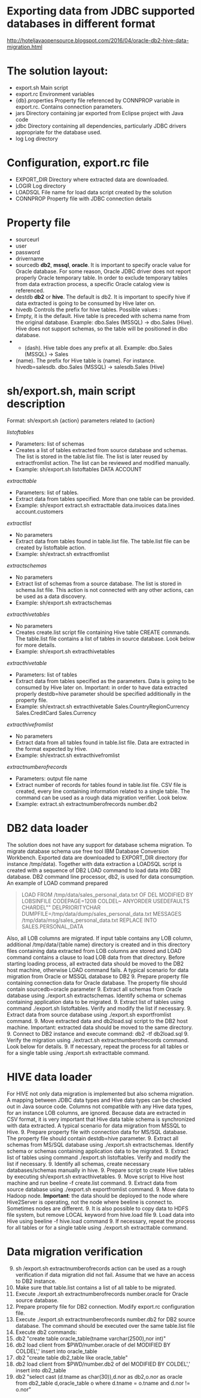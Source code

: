 # Exporting data from JDBC supported databases in different format

http://hoteljavaopensource.blogspot.com/2016/04/oracle-db2-hive-data-migration.html

# The solution layout:
* export.sh Main script
* export.rc Environment variables
* {db}.properties Property file referenced by CONNPROP variable in export.rc. Contains connection parameters.
* jars Directory containing jar exported from Eclipse project with Java code
* jdbc Directory containing all dependencies, particularly JDBC drivers appropriate for the database used.
* log Log directory

# Configuration, export.rc file
* EXPORT_DIR Directory where extracted data are downloaded. 
* LOGIR Log directory
* LOADSQL File name for load data script created by the solution
* CONNPROP Property file with JDBC connection details

# Property file 
* sourceurl
* user
* password
* drivername
* sourcedb  **db2**, **mssql**, **oracle**. It is important to specify oracle value for Oracle database. For some reason, Oracle JDBC driver does not report properly Oracle temporary table. In order to exclude temporary tables from data extraction process, a specific Oracle catalog view is referenced.
* destdb **db2** or **hive**. The default is db2. It is important to specify hive if data extracted is going to be consumed by Hive later on.
* hivedb Controls the prefix for hive tables. Possible values :
 * Empty, it is the default. Hive table is preceded with schema name from the original database. Example: dbo.Sales (MSSQL) -> dbo.Sales (Hive). Hive does not support schemas, so the table will be positioned in dbo database.
 * - (dash). Hive table does any prefix at all. Example: dbo.Sales (MSSQL) -> Sales
 * (name). The prefix for Hive table is (name). For instance. hivedb=salesdb. dbo.Sales (MSSQL) -> salesdb.Sales (Hive)

# sh/export.sh, main script description

Format: sh/export.sh {action} parameters related to {action}

*listoftables*
* Parameters: list of schemas
* Creates a list of tables extracted from source database and schemas. The list is stored in the table.list file. The list is later reused by extractfromlist action. The list can be reviewed and modified manually.
* Example: sh/export.sh listoftables DATA ACCOUNT

*extracttable*
* Parameters: list of tables.
* Extract data from tables specified. More than one table can be provided.
* Example: sh/export  extract.sh extracttable data.invoices data.lines account.customers

*extractlist*
* No parameters
* Extract data from tables found in table.list file. The table.list file can be created by listoftable action.
* Example: sh/extract.sh extractfromlist

*extractschemas*
* No parameters
* Extract list of schemas from a source database. The list is stored in schema.list file. This action is not connected with any other actions, can be used as a data discovery.
* Example: sh/export.sh extractschemas

*extracthivetables*
* No parameters
* Creates create.list script file containing Hive table CREATE commands. The table.list file contains a list of tables in source database. Look below for more details.
* Example: sh/export.sh extracthivetables

*extracthivetable*
* Parameters: list of tables
* Extract data from tables specified as the parameters. Data is going to be consumed by Hive later on. Important: in order to have data extracted properly destdb=hive parameter should be specified additionally in the property file.
* Example: sh/extract.sh extracthivetable Sales.CountryRegionCurrency Sales.CreditCard Sales.Currency

*extracthivefromlist*
* No parameters
* Extract data from all tables found in table.list file. Data are extracted in the format expected by Hive.
* Example:  sh/extract.sh extracthivefromlist

*extractnumberofrecords*
* Parameters: output file name
* Extract number of records for tables found in table.list file. CSV file is created, every line containing information related to a single table. The command can be used as a rough data migration verifier. Look below.
* Example: extract.sh extractnumberofrecords number.db2

# DB2 data loader
The solution does not have any support for database schema migration. To migrate database schema use free tool IBM Database Conversion  Workbench.
Exported data are downloaded to EXPORT_DIR directory (for instance /tmp/data). Together with data extraction a LOADSQL script is created with a sequence of DB2 LOAD command to load data into DB2 database. DB2 command line processor, db2, is used for data consumption.  An example of LOAD command prepared

>LOAD FROM /tmp/data/sales_personal_data.txt
>OF DEL
>MODIFIED BY LOBSINFILE  CODEPAGE=1208  COLDEL~ ANYORDER  USEDEFAULTS CHARDEL"" DELPRIORITYCHAR
>DUMPFILE=/tmp/data/dump/sales_personal_data.txt
>MESSAGES /tmp/data/msg/sales_personal_data.txt
>REPLACE INTO SALES.PERSONAL_DATA

Also, all LOB columns are migrated. If input table contains any LOB column, additional /tmp/data/{table name} directory is created and in this directory files containing data extracted from LOB columns are stored and LOAD command contains a clause to load LOB data from that directory.
Before starting loading process, all extracted data should be moved to the DB2 host machine, otherwise LOAD command fails.
A typical scenario for data migration from Oracle or MSSQL database to DB2
9. Prepare property file containing connection data for Oracle database. The property file should contain sourcedb=oracle parameter
9. Extract all schemas from Oracle database using ./export.sh extractschemas. Identify schema or schemas containing application data to be migrated.
9. Extract list of tables using command ./export.sh listoftables. Verify and modify the list if necessary.
9. Extract data from source database using ./export.sh exportfromlist command.
9. Move extracted data and db2load.sql script to the DB2 host machine. Important: extracted data should be moved to the same directory. 
9. Connect to DB2 instance and execute command: db2 -tf db2load.sql
9. Verify the migration using ./extract.sh extractnumberofrecords command. Look below for details.
9. If necessary, repeat the process for all tables or for a single table using ./export.sh extracttable command.

# HIVE data loader
For HIVE not only data migration is implemented but also schema migration. A mapping between JDBC data types and Hive data types can be checked out in Java source code. Columns not compatible with any Hive data types, for an instance LOB columns, are ignored. Because data are extracted in CSV format, it is very important that Hive data table schema is synchronized with data extracted.
A typical scenario for data migration from MSSQL to Hive.
9. Prepare property file with connection data for MS/SQL database. The property file should contain destdb=hive parameter.
9. Extract all schemas from MS/SQL database using ./export.sh extractschemas. Identify schema or schemas containing application data to be migrated.
9. Extract list of tables using command ./export.sh listoftables. Verify and modify the list if necessary.
9. Identify all schemas, create necessary databases/schemas manually in hive.
9. Prepare script to create Hive tables by executing sh/export.sh extracthivetables.
9. Move script to Hive host machine and run beeline -f create.list command.
9. Extract data from source database using ./export.sh exportfromlist command.
9. Move data to Hadoop node. **Important**: the data should be deployed to the node where Hive2Server is operating, not the node where beeline is connect to. Sometimes nodes are different.
9. It is also possible to copy data to HDFS file system, but remove LOCAL keyword from hive.load file
9. Load data into Hive using beeline -f hive.load command
9. If necessary, repeat the process for all tables or for a single table using ./export.sh extracttable command.

# Data migration verification
9. sh /export.sh extractnumberofrecords action can be used as a rough verification if data migration did not fail. Assume that we have an access to DB2 instance.
9. Make sure that table.list contains a list of all table to be migrated.
9. Execute ./export.sh extractnumberofrecords number.oracle for Oracle source database.
9. Prepare property file for DB2 connection. Modify export.rc configuration file.
9. Execute ./export.sh extractnumberofrecords number.db2 for DB2 source database. The command should be executed over the same table.list file
9. Execute db2 commands:
 9. db2 "create table oracle_table(tname varchar(2500),nor int)"
 9. db2 load client from $PWD/number.oracle of del MODIFIED BY COLDEL',' insert into oracle_table
 9. db2 "create table db2_table like oracle_table"
 9. db2 load client from $PWD/number.db2 of del MODIFIED BY COLDEL',' insert into db2_table
 9. db2 "select cast (d.tname as char(30)),d.nor as db2,o.nor as oracle from db2_table d,oracle_table o where d.tname = o.tname and d.nor != o.nor"
